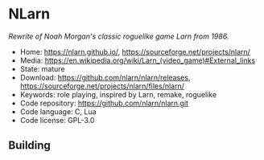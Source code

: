 # NLarn

_Rewrite of Noah Morgan's classic roguelike game Larn from 1986._

- Home: https://nlarn.github.io/, https://sourceforge.net/projects/nlarn/
- Media: <https://en.wikipedia.org/wiki/Larn_(video_game)#External_links>
- State: mature
- Download: https://github.com/nlarn/nlarn/releases, https://sourceforge.net/projects/nlarn/files/nlarn/
- Keywords: role playing, inspired by Larn, remake, roguelike
- Code repository: https://github.com/nlarn/nlarn.git
- Code language: C, Lua
- Code license: GPL-3.0

## Building
